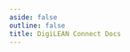 ```yaml
---
aside: false
outline: false
title: DigiLEAN Connect Docs
---
```


<script setup lang="ts">
  import { useRoute, useData } from 'vitepress'
  import OAParametersOverride from "../../components/OAParametersOverride.vue"
  import OATryWithVariablesOverride from "../../components/OATryWithVariablesOverride.vue"

  const route = useRoute()

  const { isDark } = useData()

  const operationId = route.data.params.operationId

</script>

<!--override and hide stuff-->
<OAOperation :operationId="operationId" :isDark="isDark" :hideDefaultFooter="true">
  <template #parameters="parameters">
        <h2>Parameters</h2>
        <OAParametersOverride 
          :operation-id="operationId"
          :parameters="parameters.parameters"
        />
    </template>
    <template #security="security">
    </template>
    <template #code-samples="codeSamples">
    </template>
    <template #try-it="tryIt">
    <OATryWithVariablesOverride 
      :operation-id="tryIt.operationId"
      :path="tryIt.path"
      :method="tryIt.method"
      :base-url="tryIt.baseUrl"
      :parameters="tryIt.parameters"
      :schema="tryIt.schema"
      :security-schemes="tryIt.securitySchemes"
      :is-dark="isDark"
    />
  </template>
</OAOperation>
